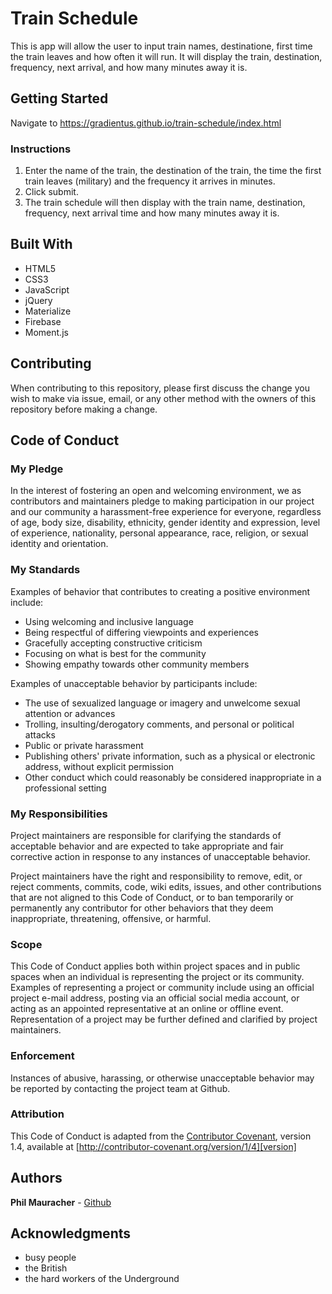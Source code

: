 # Train Schedule

This is app will allow the user to input train names, destinatione, first time the train leaves and how often it will run.
It will display the train, destination, frequency, next arrival, and how many minutes away it is.

## Getting Started

Navigate to https://gradientus.github.io/train-schedule/index.html

### Instructions

1. Enter the name of the train, the destination of the train, the time the first train leaves (military) and the frequency it arrives in minutes.
2. Click submit.
3. The train schedule will then display with the train name, destination, frequency, next arrival time and how many minutes away it is.



## Built With

* HTML5
* CSS3
* JavaScript
* jQuery
* Materialize
* Firebase
* Moment.js

## Contributing

When contributing to this repository, please first discuss the change you wish to make via issue, email, or any other method with the owners of this repository before making a change.

## Code of Conduct

### My Pledge

In the interest of fostering an open and welcoming environment, we as
contributors and maintainers pledge to making participation in our project and
our community a harassment-free experience for everyone, regardless of age, body
size, disability, ethnicity, gender identity and expression, level of experience,
nationality, personal appearance, race, religion, or sexual identity and
orientation.

### My Standards

Examples of behavior that contributes to creating a positive environment
include:

* Using welcoming and inclusive language
* Being respectful of differing viewpoints and experiences
* Gracefully accepting constructive criticism
* Focusing on what is best for the community
* Showing empathy towards other community members

Examples of unacceptable behavior by participants include:

* The use of sexualized language or imagery and unwelcome sexual attention or
advances
* Trolling, insulting/derogatory comments, and personal or political attacks
* Public or private harassment
* Publishing others' private information, such as a physical or electronic
  address, without explicit permission
* Other conduct which could reasonably be considered inappropriate in a
  professional setting

### My Responsibilities

Project maintainers are responsible for clarifying the standards of acceptable
behavior and are expected to take appropriate and fair corrective action in
response to any instances of unacceptable behavior.

Project maintainers have the right and responsibility to remove, edit, or
reject comments, commits, code, wiki edits, issues, and other contributions
that are not aligned to this Code of Conduct, or to ban temporarily or
permanently any contributor for other behaviors that they deem inappropriate,
threatening, offensive, or harmful.

### Scope

This Code of Conduct applies both within project spaces and in public spaces
when an individual is representing the project or its community. Examples of
representing a project or community include using an official project e-mail
address, posting via an official social media account, or acting as an appointed
representative at an online or offline event. Representation of a project may be
further defined and clarified by project maintainers.

### Enforcement

Instances of abusive, harassing, or otherwise unacceptable behavior may be
reported by contacting the project team at Github. 


### Attribution

This Code of Conduct is adapted from the [Contributor Covenant][homepage], version 1.4,
available at [http://contributor-covenant.org/version/1/4][version]

[homepage]: http://contributor-covenant.org
[version]: http://contributor-covenant.org/version/1/4/



## Authors

**Phil Mauracher** - [Github](https://github.com/gradientus)


## Acknowledgments

* busy people
* the British
* the hard workers of the Underground
